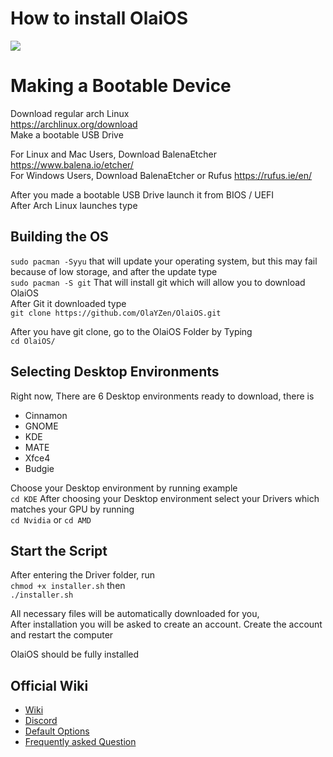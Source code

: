# How to install OlaiOS
<img src="https://i.imgur.com/X8QbiuX.png"/>

# Making a Bootable Device

Download regular arch Linux
<br />https://archlinux.org/download
<br />Make a bootable USB Drive

For Linux and Mac Users, Download BalenaEtcher https://www.balena.io/etcher/
<br />For Windows Users, Download BalenaEtcher or Rufus https://rufus.ie/en/

After you made a bootable USB Drive launch it from BIOS / UEFI
<br />After Arch Linux launches type

## Building the OS

`sudo pacman -Syyu` that will update your operating system, but this may fail because of low storage, and after the update type
<br />`sudo pacman -S git` That will install git which will allow you to download OlaiOS
<br />After Git it downloaded type
<br />`git clone https://github.com/OlaYZen/OlaiOS.git`

After you have git clone, go to the OlaiOS Folder by Typing
<br />`cd OlaiOS/`

## Selecting Desktop Environments
Right now, There are 6 Desktop environments ready to download, there is

- Cinnamon
- GNOME
- KDE
- MATE
- Xfce4
- Budgie

Choose your Desktop environment by running example
<br />`cd KDE`
After choosing your Desktop environment select your Drivers which matches your GPU by running
<br />`cd Nvidia` or `cd AMD`

## Start the Script
After entering the Driver folder, run
<br />`chmod +x installer.sh` then
<br />`./installer.sh`

All necessary files will be automatically downloaded for you,
<br />After installation you will be asked to create an account. Create the account and restart the computer

OlaiOS should be fully installed

## Official Wiki
- [Wiki](https://github.com/OlaYZen/OlaiOS/wiki)
- [Discord](https://discord.gg/s7VPXh3qtS)
- [Default Options](https://github.com/OlaYZen/OlaiOS/wiki/Default-Options)
- [Frequently asked Question](https://github.com/OlaYZen/OlaiOS/wiki/Frequently-asked-Question)
